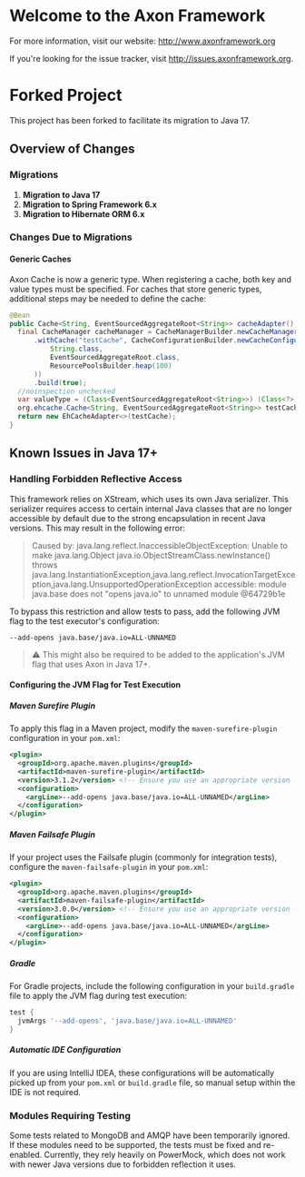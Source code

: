 Welcome to the Axon Framework
=============================

For more information, visit our website: http://www.axonframework.org

If you're looking for the issue tracker, visit http://issues.axonframework.org.

# Forked Project

This project has been forked to facilitate its migration to Java 17.

## Overview of Changes

### Migrations

1. **Migration to Java 17**
2. **Migration to Spring Framework 6.x**
3. **Migration to Hibernate ORM 6.x**

### Changes Due to Migrations

#### Generic Caches

Axon Cache is now a generic type. When registering a cache, both key and value types must be specified. For caches that store generic types,
additional steps may be needed to define the cache:

```java
@Bean
public Cache<String, EventSourcedAggregateRoot<String>> cacheAdapter() {
  final CacheManager cacheManager = CacheManagerBuilder.newCacheManagerBuilder()
      .withCache("testCache", CacheConfigurationBuilder.newCacheConfigurationBuilder(
          String.class,
          EventSourcedAggregateRoot.class,
          ResourcePoolsBuilder.heap(100)
      ))
      .build(true);
  //noinspection unchecked
  var valueType = (Class<EventSourcedAggregateRoot<String>>) (Class<?>) EventSourcedAggregateRoot.class;
  org.ehcache.Cache<String, EventSourcedAggregateRoot<String>> testCache = cacheManager.getCache("testCache", String.class, valueType);
  return new EhCacheAdapter<>(testCache);
}
```

## Known Issues in Java 17+

### Handling Forbidden Reflective Access

This framework relies on XStream, which uses its own Java serializer. This serializer requires access to certain internal Java classes that
are no longer accessible by default due to the strong encapsulation in recent Java versions. This may result in the following error:

> Caused by: java.lang.reflect.InaccessibleObjectException: Unable to make java.lang.Object java.io.ObjectStreamClass.newInstance() throws
> java.lang.InstantiationException,java.lang.reflect.InvocationTargetException,java.lang.UnsupportedOperationException accessible: module
> java.base does not "opens java.io" to unnamed module @64729b1e

To bypass this restriction and allow tests to pass, add the following JVM flag to the test executor's configuration:

```shell
--add-opens java.base/java.io=ALL-UNNAMED
```

> ⚠️ This might also be required to be added to the application's JVM flag that uses Axon in Java 17+.

#### Configuring the JVM Flag for Test Execution

##### **Maven Surefire Plugin**

To apply this flag in a Maven project, modify the `maven-surefire-plugin` configuration in your `pom.xml`:

```xml
<plugin>
  <groupId>org.apache.maven.plugins</groupId>
  <artifactId>maven-surefire-plugin</artifactId>
  <version>3.1.2</version> <!-- Ensure you use an appropriate version -->
  <configuration>
    <argLine>--add-opens java.base/java.io=ALL-UNNAMED</argLine>
  </configuration>
</plugin>
```

##### **Maven Failsafe Plugin**

If your project uses the Failsafe plugin (commonly for integration tests), configure the `maven-failsafe-plugin` in your `pom.xml`:

```xml
<plugin>
  <groupId>org.apache.maven.plugins</groupId>
  <artifactId>maven-failsafe-plugin</artifactId>
  <version>3.0.0</version> <!-- Ensure you use an appropriate version -->
  <configuration>
    <argLine>--add-opens java.base/java.io=ALL-UNNAMED</argLine>
  </configuration>
</plugin>
```

##### **Gradle**

For Gradle projects, include the following configuration in your `build.gradle` file to apply the JVM flag during test execution:

```groovy
test {
  jvmArgs '--add-opens', 'java.base/java.io=ALL-UNNAMED'
}
```

##### Automatic IDE Configuration

If you are using IntelliJ IDEA, these configurations will be automatically picked up from your `pom.xml` or `build.gradle` file, so manual
setup within the IDE is not required.

### Modules Requiring Testing

Some tests related to MongoDB and AMQP have been temporarily ignored. If these modules need to be supported, the tests must be fixed and
re-enabled. Currently, they rely heavily on PowerMock, which does not work with newer Java versions due to forbidden reflection it uses.